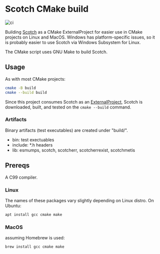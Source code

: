 # Scotch CMake build

![ci](https://github.com/scivision/scotch-cmake/workflows/ci/badge.svg)

Building
[Scotch](https://gitlab.inria.fr/scotch/scotch)
as a CMake ExternalProject for easier use in CMake projects on Linux and MacOS.
Windows has platform-specific issues, so it is probably easier to use Scotch via Windows Subsystem for Linux.

The CMake script uses GNU Make to build Scotch.

## Usage

As with most CMake projects:

```sh
cmake -B build
cmake --build build
```

Since this project consumes Scotch as an
[ExternalProject](https://cmake.org/cmake/help/latest/module/ExternalProject.html),
Scotch is downloaded, built, and tested on the `cmake --build` command.

### Artifacts

Binary artifacts (test executables) are created under "build/".

* bin: test exectuables
* include: *.h headers
* lib: esmumps, scotch, scotcherr, scotcherrexist, scotchmetis

## Prereqs

A C99 compiler.

### Linux

The names of these packages vary slightly depending on Linux distro. On Ubuntu:

```sh
apt install gcc cmake make
```

### MacOS

assuming Homebrew is used:

```sh
brew install gcc cmake make
```
